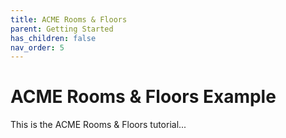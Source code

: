 ```yaml
---
title: ACME Rooms & Floors
parent: Getting Started
has_children: false
nav_order: 5
---
```


# ACME Rooms & Floors Example

This is the ACME Rooms & Floors tutorial...



